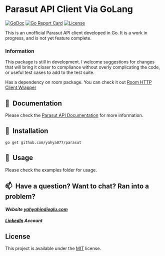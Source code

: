 # Parasut API Client Via GoLang
[![GoDoc](https://godoc.org/github.com/yahya077/parasut?status.svg)](https://godoc.org/github.com/yahya077/parasut)
[![Go Report Card](https://goreportcard.com/badge/github.com/yahya077/parasut)](https://goreportcard.com/report/github.com/yahya077/parasut)
[![License](https://img.shields.io/badge/License-MIT-blue.svg)](https://opensource.org/licenses/MIT)

This is an unofficial Parasut API client developed in Go. It is a work in progress, and is not yet feature complete.

### Information
This package is still in development. I welcome suggestions for changes that will bring it closer to compliance without overly complicating the code, or useful test cases to add to the test suite.

Has a dependency on room package. You can check it out [Room HTTP Client Wrapper](https://github.com/WEG-Technology/room)

## 📖&nbsp; Documentation
Please check the [Parasut API Documentation](https://apidocs.parasut.com/) for more information.

## 💈&nbsp; Installation

```
go get github.com/yahya077/parasut
```

## 🚀&nbsp; Usage
Please check the examples folder for usage.


## 📫&nbsp; Have a question? Want to chat? Ran into a problem?

#### *Website [yahyahindioglu.com](https://yahyahindioglu.com)*

#### *[LinkedIn](https://www.linkedin.com/in/yahyahindioglu/) Account*

## License
This project is available under the [MIT](https://opensource.org/licenses/mit-license.php) license.
